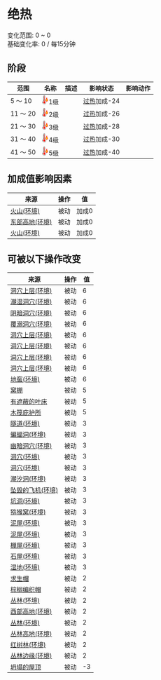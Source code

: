 # 绝热  
变化范围: 0 ~ 0  
基础变化率: 0 / 每15分钟  
## 阶段  
范围  |  名称  |  描述  |  影响状态  |  影响动作  
----  |  ----  |  ----  |  ----  |  ----  
5 ～ 10  |  <img decoding="async" src="Sprite/Hot.png" href="a.md" style="max-width:20px;max-height:20px;">1级  |    |  [过热](Hyperthermia.md)加成-24  |    
11 ～ 20  |  <img decoding="async" src="Sprite/Hot.png" href="a.md" style="max-width:20px;max-height:20px;">2级  |    |  [过热](Hyperthermia.md)加成-26  |    
21 ～ 30  |  <img decoding="async" src="Sprite/Hot.png" href="a.md" style="max-width:20px;max-height:20px;">3级  |    |  [过热](Hyperthermia.md)加成-28  |    
31 ～ 40  |  <img decoding="async" src="Sprite/Hot.png" href="a.md" style="max-width:20px;max-height:20px;">4级  |    |  [过热](Hyperthermia.md)加成-30  |    
41 ～ 50  |  <img decoding="async" src="Sprite/Hot.png" href="a.md" style="max-width:20px;max-height:20px;">5级  |    |  [过热](Hyperthermia.md)加成-40  |    
## 加成值影响因素  
来源  |  操作  |  值  
----  |  ----  |  ----  
[火山(环境)](Env_AcidLake.md)  |  被动  |  加成0  
[东部高地(环境)](Env_HighlandsEastern.md)  |  被动  |  加成0  
[火山(环境)](Env_Volcano.md)  |  被动  |  加成0  
## 可被以下操作改变  
来源  |  操作  |  值  
----  |  ----  |  ----  
[洞穴上层(环境)](Env_CrystalChamber.md)  |  被动  |  6  
[潮湿洞穴(环境)](Env_DampChamber.md)  |  被动  |  6  
[阴暗洞穴(环境)](Env_DarkChamber.md)  |  被动  |  6  
[覆溺洞穴(环境)](Env_FloodedChamber.md)  |  被动  |  6  
[洞穴上层(环境)](Env_HighChamber.md)  |  被动  |  6  
[洞穴上层(环境)](Env_LowChamber.md)  |  被动  |  6  
[洞穴上层(环境)](Env_MidChamber.md)  |  被动  |  6  
[洞穴上层(环境)](Env_NarrowTunnel.md)  |  被动  |  6  
[地窖(环境)](Env_Cellar.md)  |  被动  |  6  
[窝棚](Shelter.md)  |  被动  |  5  
[有遮蔽的叶床](ShelteredLeafBed.md)  |  被动  |  5  
[木筏庇护所](RaftShelter.md)  |  被动  |  5  
[隧道(环境)](Env_Tunnel.md)  |  被动  |  3  
[蝙蝠洞(环境)](Env_CaveBats.md)  |  被动  |  3  
[幽暗洞穴(环境)](Env_CaveDark.md)  |  被动  |  3  
[洞穴(环境)](Env_CaveGrasslands.md)  |  被动  |  3  
[洞穴(环境)](Env_CaveSea.md)  |  被动  |  3  
[潮汐洞(环境)](Env_CaveTidal.md)  |  被动  |  3  
[坠毁的飞机(环境)](Env_CrashedPlane.md)  |  被动  |  3  
[坑洞(环境)](Env_HighlandHole.md)  |  被动  |  3  
[猕猴窝(环境)](Env_MacaqueDen.md)  |  被动  |  3  
[泥屋(环境)](Env_MudHut.md)  |  被动  |  3  
[泥屋(环境)](Env_MudHutRuins.md)  |  被动  |  3  
[棚屋(环境)](Env_Shed.md)  |  被动  |  3  
[石屋(环境)](Env_StoneHut.md)  |  被动  |  3  
[湿地(环境)](Env_Wetlands.md)  |  被动  |  3  
[求生帽](HatSurvival.md)  |  被动  |  2  
[棕榈编织帽](HatWoven.md)  |  被动  |  2  
[丛林(环境)](Env_DeepJungle.md)  |  被动  |  2  
[西部高地(环境)](Env_HighlandsWestern.md)  |  被动  |  2  
[丛林(环境)](Env_Jungle.md)  |  被动  |  2  
[丛林高地(环境)](Env_JungleHighlands.md)  |  被动  |  2  
[红树林(环境)](Env_Mangroves.md)  |  被动  |  2  
[丛林边缘(环境)](Env_Outskirts.md)  |  被动  |  2  
[坍塌的屋顶](Dmg_RoofCollapsed.md)  |  被动  |  -3  
